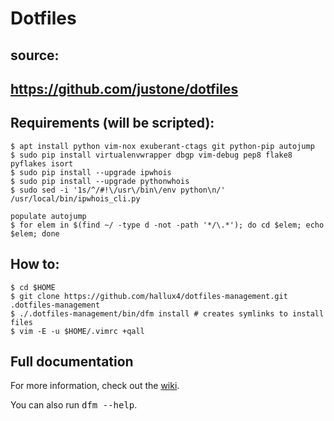 # Dotfiles

## source:
## https://github.com/justone/dotfiles

## Requirements (will be scripted):

    $ apt install python vim-nox exuberant-ctags git python-pip autojump
    $ sudo pip install virtualenvwrapper dbgp vim-debug pep8 flake8 pyflakes isort
    $ sudo pip install --upgrade ipwhois
    $ sudo pip install --upgrade pythonwhois
    $ sudo sed -i '1s/^/#!\/usr\/bin\/env python\n/' /usr/local/bin/ipwhois_cli.py

    populate autojump
    $ for elem in $(find ~/ -type d -not -path '*/\.*'); do cd $elem; echo $elem; done

## How to:

    $ cd $HOME
    $ git clone https://github.com/hallux4/dotfiles-management.git .dotfiles-management
    $ ./.dotfiles-management/bin/dfm install # creates symlinks to install files
    $ vim -E -u $HOME/.vimrc +qall

## Full documentation

For more information, check out the [wiki](http://github.com/justone/dotfiles/wiki).

You can also run <tt>dfm --help</tt>.
